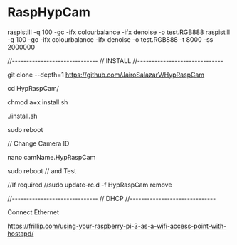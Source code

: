 # RaspHypCam
raspistill -q 100 -gc -ifx colourbalance -ifx denoise  -o test.RGB888
raspistill -q 100 -gc -ifx colourbalance -ifx denoise  -o test.RGB888 -t 8000 -ss 2000000




//------------------------------
// INSTALL
//------------------------------

git clone --depth=1 https://github.com/JairoSalazarV/HypRaspCam

cd HypRaspCam/

chmod a+x install.sh

./install.sh

sudo reboot

// Change Camera ID

nano camName.HypRaspCam

sudo reboot // and Test

//If required
//sudo update-rc.d -f HypRaspCam remove

//------------------------------
// DHCP
//------------------------------

Connect Ethernet

https://frillip.com/using-your-raspberry-pi-3-as-a-wifi-access-point-with-hostapd/
 






